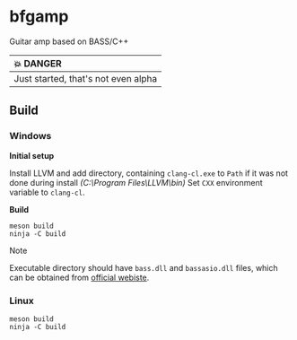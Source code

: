 # bfgamp
Guitar amp based on BASS/C++

| :boom: DANGER                       |
|:------------------------------------|
| Just started, that's not even alpha |

## Build

### Windows
**Initial setup**

Install LLVM and add directory, containing `clang-cl.exe` to `Path` if it was not done during install *(C:\Program Files\LLVM\bin)*
Set `CXX` environment variable to `clang-cl`.

**Build**
```
meson build
ninja -C build
```

> [!NOTE]
> Executable directory should have `bass.dll` and `bassasio.dll` files, which can be obtained from [official webiste](https://www.un4seen.com/).

### Linux
```
meson build
ninja -C build
```
